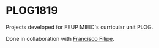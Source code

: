 # PLOG1819
Projects developed for FEUP MIEIC's curricular unit PLOG.

Done in collaboration with [Francisco Filipe](https://github.com/CiscoFrisco).

